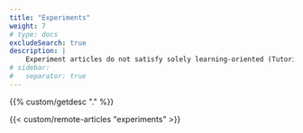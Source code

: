 ```yaml
---
title: "Experiments"
weight: 7
# type: docs
excludeSearch: true
description: |
    Experiment articles do not satisfy solely learning-oriented (Tutorial) or even goal-oriented (How-to guides) objectives, while you may take the time to replicate them. Experiment posts are meant instead to explore hyper-specific integrations and use cases to test the limits of frameworks and tools -- or even to highlight shortcomings and headaches author's faced -- perhaps to spark your own experiments. 
# sidebar:
#   separator: true
---
```


<div class="hx-mt-6 hx-mb-6">
{{% custom/getdesc "." %}}
</div>

{{< custom/remote-articles "experiments" >}}

